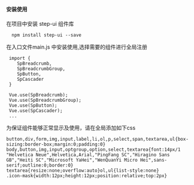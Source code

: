 ### 

#### 安装使用

在项目中安装 step-ui 组件库

```
  npm install step-ui --save
```

在入口文件main.js 中安装使用,选择需要的组件进行全局注册

```
 import {
    SpBreadcrumb,
    SpBreadcrumbGroup,
    SpButton,
    SpCascader
 }

 Vue.use(SpBreadcrumb);
 Vue.use(SpBreadcrumbGroup);
 Vue.use(SpButton);
 Vue.use(SpCascader);
 ...
```

为保证组件能够正常显示及使用，请在全局添加如下css

```
button,div,form,img,input,label,li,ol,p,select,span,textarea,ul{box-sizing:border-box;margin:0;padding:0}
body,button,img,input,optgroup,option,select,textarea{font:14px/1 "Helvetica Neue",Helvetica,Arial,"PingFang SC","Hiragino Sans GB","Heiti SC","Microsoft YaHei","WenQuanYi Micro Hei",sans-serif;outline:0;border:0}
textarea{resize:none;overflow:auto}ol,ul{list-style:none}
.icon-mask{width:12px;height:12px;position:relative;top:2px}
```



